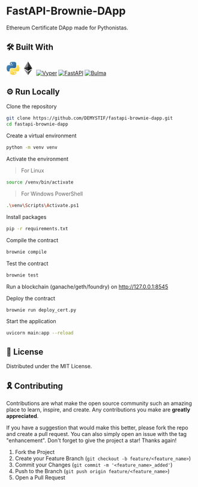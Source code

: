# FastAPI-Brownie-DApp

Ethereum Certificate DApp made for Pythonistas.

## 🛠 Built With

<div align="left">
<a href="https://docs.python.org/3/" target="_blank" rel="noreferrer"><img src="https://raw.githubusercontent.com/DEMYSTIF/DEMYSTIF/main/assets/icons/python.svg" width="36" height="36" alt="Python" /></a>
<a href="https://eth-brownie.readthedocs.io/en/stable/" target="_blank" rel="noreferrer"><img src="https://raw.githubusercontent.com/DEMYSTIF/DEMYSTIF/main/assets/icons/ethereum.svg" width="36" height="36" alt="Ethereum" /></a>
<a href="https://docs.vyperlang.org/en/stable/" target="_blank" rel="noreferrer"><img src="https://raw.githubusercontent.com/DEMYSTIF/DEMYSTIF/main/assets/icons/vyper.svg" width="36" height="36" alt="Vyper" /></a>
<a href="https://fastapi.tiangolo.com/tutorial/" target="_blank" rel="noreferrer"><img src="https://raw.githubusercontent.com/DEMYSTIF/DEMYSTIF/main/assets/icons/fastapi.svg" width="36" height="36" alt="FastAPI" /></a>
<a href="https://bulma.io/" target="_blank" rel="noreferrer"><img src="https://raw.githubusercontent.com/DEMYSTIF/DEMYSTIF/main/assets/icons/bulma.svg" width="36" height="36" alt="Bulma" /></a>
</div>

## ⚙️ Run Locally

Clone the repository

```bash
git clone https://github.com/DEMYSTIF/fastapi-brownie-dapp.git
cd fastapi-brownie-dapp
```

Create a virtual environment

```bash
python -m venv venv
```

Activate the environment

> For Linux

```bash
source /venv/bin/activate
```

> For Windows PowerShell

```bash
.\venv\Scripts\Activate.ps1
```

Install packages

```bash
pip -r requirements.txt
```

Compile the contract

```bash
brownie compile
```

Test the contract

```bash
brownie test
```

Run a blockchain (ganache/geth/foundry) on http://127.0.0.1:8545

Deploy the contract

```bash
brownie run deploy_cert.py
```

Start the application

```bash
uvicorn main:app --reload
```

## 📜 License

Distributed under the MIT License.

## 🎗️ Contributing

Contributions are what make the open source community such an amazing place to learn, inspire, and create. Any contributions you make are **greatly appreciated**.

If you have a suggestion that would make this better, please fork the repo and create a pull request. You can also simply open an issue with the tag "enhancement".
Don't forget to give the project a star! Thanks again!

1. Fork the Project
2. Create your Feature Branch (`git checkout -b feature/<feature_name>`)
3. Commit your Changes (`git commit -m '<feature_name>_added'`)
4. Push to the Branch (`git push origin feature/<feature_name>`)
5. Open a Pull Request
